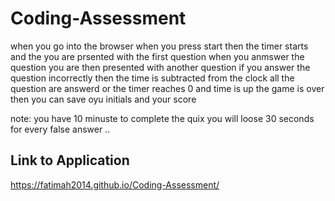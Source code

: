 # Coding-Assessment

 when you go into the browser 
 when you press start
 then the timer starts and the you are prsented with the first question 
 when you anmswer the question 
 you are then presented with another question 
 if you answer the question incorrectly 
 then the time is subtracted from the clock 
 all the question are answerd or the timer reaches 0 and time is up
 the game is over
 then you can save oyu initials and your score 

note:
 you have 10 minuste to complete the quix
 you will loose 30 seconds for every false answer
 ..

## Link to Application

 https://fatimah2014.github.io/Coding-Assessment/
 
 




